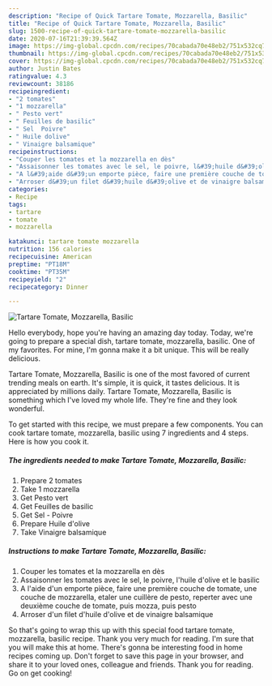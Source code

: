 ```yaml
---
description: "Recipe of Quick Tartare Tomate, Mozzarella, Basilic"
title: "Recipe of Quick Tartare Tomate, Mozzarella, Basilic"
slug: 1500-recipe-of-quick-tartare-tomate-mozzarella-basilic
date: 2020-07-16T21:39:39.564Z
image: https://img-global.cpcdn.com/recipes/70cabada70e48eb2/751x532cq70/tartare-tomate-mozzarella-basilic-photo-principale-de-la-recette.jpg
thumbnail: https://img-global.cpcdn.com/recipes/70cabada70e48eb2/751x532cq70/tartare-tomate-mozzarella-basilic-photo-principale-de-la-recette.jpg
cover: https://img-global.cpcdn.com/recipes/70cabada70e48eb2/751x532cq70/tartare-tomate-mozzarella-basilic-photo-principale-de-la-recette.jpg
author: Justin Bates
ratingvalue: 4.3
reviewcount: 38186
recipeingredient:
- "2 tomates"
- "1 mozzarella"
- " Pesto vert"
- " Feuilles de basilic"
- " Sel  Poivre"
- " Huile dolive"
- " Vinaigre balsamique"
recipeinstructions:
- "Couper les tomates et la mozzarella en dès"
- "Assaisonner les tomates avec le sel, le poivre, l&#39;huile d&#39;olive et le basilic"
- "A l&#39;aide d&#39;un emporte pièce, faire une première couche de tomate, une couche de mozzarella, etaler une cuillère de pesto, reperter avec une deuxième couche de tomate, puis mozza, puis pesto"
- "Arroser d&#39;un filet d&#39;huile d&#39;olive et de vinaigre balsamique"
categories:
- Recipe
tags:
- tartare
- tomate
- mozzarella

katakunci: tartare tomate mozzarella 
nutrition: 156 calories
recipecuisine: American
preptime: "PT18M"
cooktime: "PT35M"
recipeyield: "2"
recipecategory: Dinner

---
```



![Tartare Tomate, Mozzarella, Basilic](https://img-global.cpcdn.com/recipes/70cabada70e48eb2/751x532cq70/tartare-tomate-mozzarella-basilic-photo-principale-de-la-recette.jpg)

Hello everybody, hope you're having an amazing day today. Today, we're going to prepare a special dish, tartare tomate, mozzarella, basilic. One of my favorites. For mine, I'm gonna make it a bit unique. This will be really delicious.



Tartare Tomate, Mozzarella, Basilic is one of the most favored of current trending meals on earth. It's simple, it is quick, it tastes delicious. It is appreciated by millions daily. Tartare Tomate, Mozzarella, Basilic is something which I've loved my whole life. They're fine and they look wonderful.


To get started with this recipe, we must prepare a few components. You can cook tartare tomate, mozzarella, basilic using 7 ingredients and 4 steps. Here is how you cook it.

<!--inarticleads1-->

##### The ingredients needed to make Tartare Tomate, Mozzarella, Basilic:

1. Prepare 2 tomates
1. Take 1 mozzarella
1. Get  Pesto vert
1. Get  Feuilles de basilic
1. Get  Sel - Poivre
1. Prepare  Huile d&#39;olive
1. Take  Vinaigre balsamique




<!--inarticleads2-->

##### Instructions to make Tartare Tomate, Mozzarella, Basilic:

1. Couper les tomates et la mozzarella en dès
1. Assaisonner les tomates avec le sel, le poivre, l&#39;huile d&#39;olive et le basilic
1. A l&#39;aide d&#39;un emporte pièce, faire une première couche de tomate, une couche de mozzarella, etaler une cuillère de pesto, reperter avec une deuxième couche de tomate, puis mozza, puis pesto
1. Arroser d&#39;un filet d&#39;huile d&#39;olive et de vinaigre balsamique




So that's going to wrap this up with this special food tartare tomate, mozzarella, basilic recipe. Thank you very much for reading. I'm sure that you will make this at home. There's gonna be interesting food in home recipes coming up. Don't forget to save this page in your browser, and share it to your loved ones, colleague and friends. Thank you for reading. Go on get cooking!
